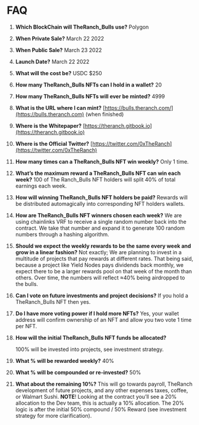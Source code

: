 # FAQ



1. **Which BlockChain will TheRanch\_Bulls use?** Polygon
2. **When Private Sale?** March 22 2022
3. **When Public Sale?** March 23 2022
4. **Launch Date?** March 22 2022
5. **What will the cost be?** USDC $250
6. **How many TheRanch\_Bulls NFTs can I hold in a wallet?** 20
7. **How many TheRanch\_Bulls NFTs will ever be minted?** 4999
8. **What is the URL where I can mint?** [https://bulls.theranch.com/](https://bulls.theranch.com) (when finished)
9. **Where is the Whitepaper?** [https://theranch.gitbook.io](https://theranch.gitbook.io)
10. **Where is the Official Twitter?** [https://twitter.com/0xTheRanch](https://twitter.com/0xTheRanch)
11. **How many times can a TheRanch\_Bulls NFT win weekly?** Only 1 time.
12. **What’s the maximum reward a TheRanch\_Bulls NFT can win each week?** 100 of The Ranch\_Bulls NFT holders will split 40% of total earnings each week.
13. **How will winning TheRanch\_Bulls NFT holders be paid?** Rewards will be distributed automagically into corresponding NFT holders wallets.
14. **How are TheRanch\_Bulls NFT winners chosen each week?** We are using chainlinks VRF to receive a single random number back into the contract. We take that number and expand it to generate 100 random numbers through a hashing algorithm.
15. **Should we expect the weekly rewards to be the same every week and grow in a linear fashion?** Not exactly; We are planning to invest in a multitude of projects that pay rewards at different rates. That being said, because a project like Yield Nodes pays dividends back monthly, we expect there to be a larger rewards pool on that week of the month than others. Over time, the numbers will reflect ≈40% being airdropped to the bulls.
16. **Can I vote on future investments and project decisions?** If you hold a TheRanch\_Bulls NFT then yes.
17. **Do I have more voting power if I hold more NFTs?** Yes, your wallet address will confirm ownership of an NFT and allow you two vote 1 time per NFT.&#x20;
18. **How will the initial TheRanch\_Bulls NFT funds be allocated?**&#x20;

    100% will be invested into projects, see investment strategy.&#x20;
19. **What % will be rewarded weekly?** 40%
20. **What % will be compounded or re-invested?** 50%
21. **What about the remaining 10%?** This will go towards payroll, TheRanch development of future projects, and any other expenses taxes, coffee, or Walmart Sushi. **NOTE**! Looking at the contract you’ll see a 20% allocation to the Dev team, this is actually a 10% allocation. The 20% logic is after the initial 50% compound / 50% Reward (see investment strategy for more clarification).
